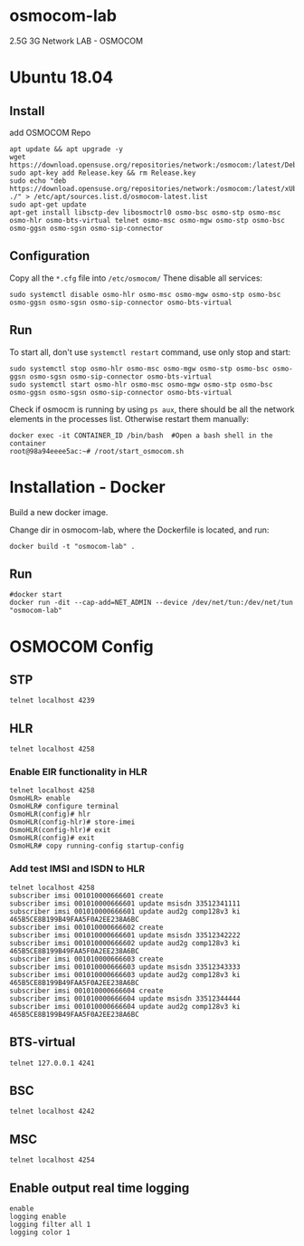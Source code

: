 # osmocom-lab
2.5G 3G Network LAB - OSMOCOM

# Ubuntu 18.04

## Install


add OSMOCOM Repo
```
apt update && apt upgrade -y
wget https://download.opensuse.org/repositories/network:/osmocom:/latest/Debian_10/Release.key
sudo apt-key add Release.key && rm Release.key
sudo echo "deb https://download.opensuse.org/repositories/network:/osmocom:/latest/xUbuntu_18.04/ ./" > /etc/apt/sources.list.d/osmocom-latest.list
sudo apt-get update
apt-get install libsctp-dev libosmoctrl0 osmo-bsc osmo-stp osmo-msc osmo-hlr osmo-bts-virtual telnet osmo-msc osmo-mgw osmo-stp osmo-bsc osmo-ggsn osmo-sgsn osmo-sip-connector
```
## Configuration
Copy all the ```*.cfg``` file into ```/etc/osmocom/```
Thene disable all services:
```
sudo systemctl disable osmo-hlr osmo-msc osmo-mgw osmo-stp osmo-bsc osmo-ggsn osmo-sgsn osmo-sip-connector osmo-bts-virtual
```
## Run
To start all, don't use ```systemctl restart``` command, use only stop and start:
```
sudo systemctl stop osmo-hlr osmo-msc osmo-mgw osmo-stp osmo-bsc osmo-ggsn osmo-sgsn osmo-sip-connector osmo-bts-virtual
sudo systemctl start osmo-hlr osmo-msc osmo-mgw osmo-stp osmo-bsc osmo-ggsn osmo-sgsn osmo-sip-connector osmo-bts-virtual
```
Check if osmocm is running by using ```ps aux```, there should be all the network elements in the processes list. Otherwise restart them manually:
```
docker exec -it CONTAINER_ID /bin/bash  #Open a bash shell in the container
root@98a94eeee5ac:~# /root/start_osmocom.sh
```


# Installation - Docker

Build a new docker image.

Change dir in osmocom-lab, where the Dockerfile is located, and run:
```
docker build -t "osmocom-lab" .
```
## Run

```
#docker start
docker run -dit --cap-add=NET_ADMIN --device /dev/net/tun:/dev/net/tun "osmocom-lab"
```





# OSMOCOM Config

## STP
```
telnet localhost 4239
```
## HLR
```
telnet localhost 4258
```
### Enable EIR functionality in HLR
```
telnet localhost 4258
OsmoHLR> enable
OsmoHLR# configure terminal
OsmoHLR(config)# hlr
OsmoHLR(config-hlr)# store-imei
OsmoHLR(config-hlr)# exit
OsmoHLR(config)# exit
OsmoHLR# copy running-config startup-config
```

### Add test IMSI and ISDN to HLR
```
telnet localhost 4258
subscriber imsi 001010000666601 create
subscriber imsi 001010000666601 update msisdn 33512341111
subscriber imsi 001010000666601 update aud2g comp128v3 ki 465B5CE8B199B49FAA5F0A2EE238A6BC
subscriber imsi 001010000666602 create
subscriber imsi 001010000666601 update msisdn 33512342222
subscriber imsi 001010000666602 update aud2g comp128v3 ki 465B5CE8B199B49FAA5F0A2EE238A6BC
subscriber imsi 001010000666603 create
subscriber imsi 001010000666603 update msisdn 33512343333
subscriber imsi 001010000666603 update aud2g comp128v3 ki 465B5CE8B199B49FAA5F0A2EE238A6BC
subscriber imsi 001010000666604 create
subscriber imsi 001010000666604 update msisdn 33512344444
subscriber imsi 001010000666604 update aud2g comp128v3 ki 465B5CE8B199B49FAA5F0A2EE238A6BC
```

## BTS-virtual
```
telnet 127.0.0.1 4241
```
## BSC
```
telnet localhost 4242
```
## MSC 
```
telnet localhost 4254
```
## Enable output real time logging
```
enable
logging enable
logging filter all 1
logging color 1
```



